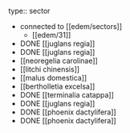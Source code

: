 type:: sector

- connected to [[edem/sectors]]
	- [[edem/31]]
- DONE [[juglans regia]]
- DONE [[juglans regia]]
- [[neoregelia carolinae]]
- [[litchi chinensis]]
- [[malus domestica]]
- [[bertholletia excelsa]]
- DONE [[terminalia catappa]]
- DONE [[juglans regia]]
- DONE [[phoenix dactylifera]]
- DONE [[phoenix dactylifera]]